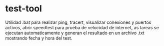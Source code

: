 # test-tool
Utilidad .bat para realizar  ping, tracert, visualizar conexiones y puertos activos, abrir speedtest para prueba de velocidad de  internet, 
as tareas se ejecutan automaticamente y generan el resultado en un archivo .txt  mostrando fecha y hora del test.
